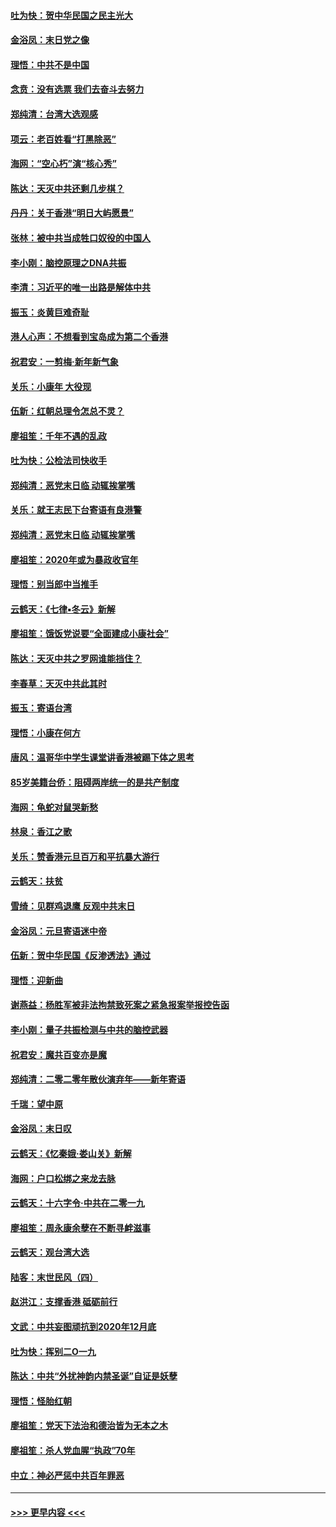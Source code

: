 #### [吐为快：贺中华民国之民主光大](../pages/nsc993/n11788618.md?t=01130933) 
#### [金浴凤：末日党之像](../pages/nsc993/n11787475.md?t=01130933) 
#### [理悟：中共不是中国](../pages/nsc993/n11787463.md?t=01130933) 
#### [念贲：没有选票  我们去奋斗去努力](../pages/nsc993/n11787398.md?t=01130933) 
#### [郑纯清：台湾大选观感](../pages/nsc993/n11786210.md?t=01130933) 
#### [项云：老百姓看“打黑除恶”](../pages/nsc993/n11785398.md?t=01130933) 
#### [海网：“空心朽”演“核心秀”](../pages/nsc993/n11783874.md?t=01130933) 
#### [陈达：天灭中共还剩几步棋？](../pages/nsc993/n11783719.md?t=01130933) 
#### [丹丹：关于香港“明日大屿愿景”](../pages/nsc993/n11783273.md?t=01130933) 
#### [张林：被中共当成牲口奴役的中国人](../pages/nsc993/n11782397.md?t=01130933) 
#### [李小刚：脑控原理之DNA共振](../pages/nsc993/n11780962.md?t=01130933) 
#### [李清：习近平的唯一出路是解体中共](../pages/nsc993/n11780866.md?t=01130933) 
#### [振玉：炎黄巨难奇耻](../pages/nsc993/n11779632.md?t=01130933) 
#### [港人心声：不想看到宝岛成为第二个香港](../pages/nsc993/n11778817.md?t=01130933) 
#### [祝君安：一剪梅‧新年新气象](../pages/nsc993/n11776340.md?t=01130933) 
#### [关乐：小康年 大役现](../pages/nsc993/n11774213.md?t=01130933) 
#### [伍新：红朝总理令怎总不灵？](../pages/nsc993/n11770813.md?t=01130933) 
#### [廖祖笙：千年不遇的乱政](../pages/nsc993/n11770373.md?t=01130933) 
#### [吐为快：公检法司快收手](../pages/nsc993/n11770359.md?t=01130933) 
#### [郑纯清：恶党末日临 动辄挨掌嘴](../pages/nsc993/n11769912.md?t=01130933) 
#### [关乐：就王志民下台寄语有良港警](../pages/nsc993/n11769903.md?t=01130933) 
#### [郑纯清：恶党末日临 动辄挨掌嘴](../pages/nsc993/n11769356.md?t=01130933) 
#### [廖祖笙：2020年或为暴政收官年](../pages/nsc993/n11768216.md?t=01130933) 
#### [理悟：别当郎中当推手](../pages/nsc993/n11768243.md?t=01130933) 
#### [云鹤天：《七律▪冬云》新解](../pages/nsc993/n11768204.md?t=01130933) 
#### [廖祖笙：饿饭党说要“全面建成小康社会”](../pages/nsc993/n11767482.md?t=01130933) 
#### [陈达：天灭中共之罗网谁能挡住？](../pages/nsc993/n11767465.md?t=01130933) 
#### [李春草：天灭中共此其时](../pages/nsc993/n11767452.md?t=01130933) 
#### [振玉：寄语台湾](../pages/nsc993/n11767432.md?t=01130933) 
#### [理悟：小康在何方](../pages/nsc993/n11767394.md?t=01130933) 
#### [唐风：温哥华中学生课堂讲香港被踢下体之思考](../pages/nsc993/n11766848.md?t=01130933) 
#### [85岁美籍台侨：阻碍两岸统一的是共产制度](../pages/nsc993/n11765043.md?t=01130933) 
#### [海网：龟蛇对鼠哭新愁](../pages/nsc993/n11764895.md?t=01130933) 
#### [林泉：香江之歌](../pages/nsc993/n11764415.md?t=01130933) 
#### [关乐：赞香港元旦百万和平抗暴大游行](../pages/nsc993/n11764382.md?t=01130933) 
#### [云鹤天：扶贫](../pages/nsc993/n11764245.md?t=01130933) 
#### [雪绮：见群鸡退鹰  反观中共末日](../pages/nsc993/n11762112.md?t=01130933) 
#### [金浴凤：元旦寄语迷中帝](../pages/nsc993/n11761788.md?t=01130933) 
#### [伍新：贺中华民国《反渗透法》通过](../pages/nsc993/n11761994.md?t=01130933) 
#### [理悟：迎新曲](../pages/nsc993/n11761152.md?t=01130933) 
#### [谢燕益：杨胜军被非法拘禁致死案之紧急报案举报控告函](../pages/nsc993/n11756134.md?t=01130933) 
#### [李小刚：量子共振检测与中共的脑控武器](../pages/nsc993/n11754518.md?t=01130933) 
#### [祝君安：魔共百变亦是魔](../pages/nsc993/n11754469.md?t=01130933) 
#### [郑纯清：二零二零年散伙演弃年——新年寄语](../pages/nsc993/n11754195.md?t=01130933) 
#### [千瑞：望中原](../pages/nsc993/n11754159.md?t=01130933) 
#### [金浴凤：末日叹](../pages/nsc993/n11752359.md?t=01130933) 
#### [云鹤天：《忆秦娥‧娄山关》新解](../pages/nsc993/n11752348.md?t=01130933) 
#### [海网：户口松绑之来龙去脉](../pages/nsc993/n11752328.md?t=01130933) 
#### [云鹤天：十六字令‧中共在二零一九](../pages/nsc993/n11752305.md?t=01130933) 
#### [廖祖笙：周永康余孽在不断寻衅滋事](../pages/nsc993/n11751013.md?t=01130933) 
#### [云鹤天：观台湾大选](../pages/nsc993/n11751007.md?t=01130933) 
#### [陆客：末世民风（四）](../pages/nsc993/n11749203.md?t=01130933) 
#### [赵洪江：支撑香港 砥砺前行](../pages/nsc993/n11748482.md?t=01130933) 
#### [文武：中共妄图顽抗到2020年12月底](../pages/nsc993/n11748446.md?t=01130933) 
#### [吐为快：挥别二O一九](../pages/nsc993/n11748411.md?t=01130933) 
#### [陈达：中共“外扰神韵内禁圣诞”自证是妖孽](../pages/nsc993/n11748226.md?t=01130933) 
#### [理悟：怪胎红朝](../pages/nsc993/n11748206.md?t=01130933) 
#### [廖祖笙：党天下法治和德治皆为无本之木](../pages/nsc993/n11748135.md?t=01130933) 
#### [廖祖笙：杀人党血腥“执政”70年](../pages/nsc993/n11745144.md?t=01130933) 
#### [中立：神必严惩中共百年罪恶](../pages/nsc993/n11744970.md?t=01130933) 

----
#### [ >>> 更早内容 <<< ](../indexes/nsc993-earlier.md)
